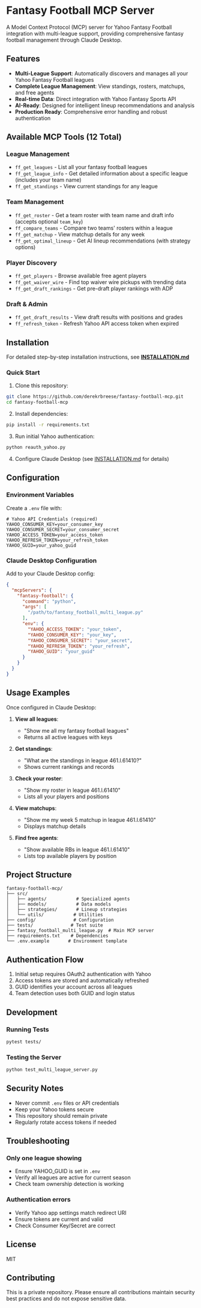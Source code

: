 # Fantasy Football MCP Server

A Model Context Protocol (MCP) server for Yahoo Fantasy Football integration with multi-league support, providing comprehensive fantasy football management through Claude Desktop.

## Features

- **Multi-League Support**: Automatically discovers and manages all your Yahoo Fantasy Football leagues
- **Complete League Management**: View standings, rosters, matchups, and free agents
- **Real-time Data**: Direct integration with Yahoo Fantasy Sports API
- **AI-Ready**: Designed for intelligent lineup recommendations and analysis
- **Production Ready**: Comprehensive error handling and robust authentication

## Available MCP Tools (12 Total)

### League Management
- `ff_get_leagues` - List all your fantasy football leagues
- `ff_get_league_info` - Get detailed information about a specific league (includes your team name)
- `ff_get_standings` - View current standings for any league

### Team Management
- `ff_get_roster` - Get a team roster with team name and draft info (accepts optional `team_key`)
- `ff_compare_teams` - Compare two teams' rosters within a league
- `ff_get_matchup` - View matchup details for any week
- `ff_get_optimal_lineup` - Get AI lineup recommendations (with strategy options)

### Player Discovery
- `ff_get_players` - Browse available free agent players
- `ff_get_waiver_wire` - Find top waiver wire pickups with trending data
- `ff_get_draft_rankings` - Get pre-draft player rankings with ADP

### Draft & Admin
- `ff_get_draft_results` - View draft results with positions and grades
- `ff_refresh_token` - Refresh Yahoo API access token when expired

## Installation

For detailed step-by-step installation instructions, see **[INSTALLATION.md](INSTALLATION.md)**

### Quick Start

1. Clone this repository:
```bash
git clone https://github.com/derekrbreese/fantasy-football-mcp.git
cd fantasy-football-mcp
```

2. Install dependencies:
```bash
pip install -r requirements.txt
```

3. Run initial Yahoo authentication:
```bash
python reauth_yahoo.py
```

4. Configure Claude Desktop (see [INSTALLATION.md](INSTALLATION.md) for details)

## Configuration

### Environment Variables

Create a `.env` file with:

```env
# Yahoo API Credentials (required)
YAHOO_CONSUMER_KEY=your_consumer_key
YAHOO_CONSUMER_SECRET=your_consumer_secret
YAHOO_ACCESS_TOKEN=your_access_token
YAHOO_REFRESH_TOKEN=your_refresh_token
YAHOO_GUID=your_yahoo_guid
```

### Claude Desktop Configuration

Add to your Claude Desktop config:

```json
{
  "mcpServers": {
    "fantasy-football": {
      "command": "python",
      "args": [
        "/path/to/fantasy_football_multi_league.py"
      ],
      "env": {
        "YAHOO_ACCESS_TOKEN": "your_token",
        "YAHOO_CONSUMER_KEY": "your_key",
        "YAHOO_CONSUMER_SECRET": "your_secret",
        "YAHOO_REFRESH_TOKEN": "your_refresh",
        "YAHOO_GUID": "your_guid"
      }
    }
  }
}
```

## Usage Examples

Once configured in Claude Desktop:

1. **View all leagues**: 
   - "Show me all my fantasy football leagues"
   - Returns all active leagues with keys

2. **Get standings**: 
   - "What are the standings in league 461.l.61410?"
   - Shows current rankings and records

3. **Check your roster**: 
   - "Show my roster in league 461.l.61410"
   - Lists all your players and positions

4. **View matchups**: 
   - "Show me my week 5 matchup in league 461.l.61410"
   - Displays matchup details

5. **Find free agents**: 
   - "Show available RBs in league 461.l.61410"
   - Lists top available players by position

## Project Structure

```
fantasy-football-mcp/
├── src/
│   ├── agents/           # Specialized agents
│   ├── models/           # Data models
│   ├── strategies/       # Lineup strategies
│   └── utils/           # Utilities
├── config/              # Configuration
├── tests/              # Test suite
├── fantasy_football_multi_league.py  # Main MCP server
├── requirements.txt    # Dependencies
└── .env.example       # Environment template
```

## Authentication Flow

1. Initial setup requires OAuth2 authentication with Yahoo
2. Access tokens are stored and automatically refreshed
3. GUID identifies your account across all leagues
4. Team detection uses both GUID and login status

## Development

### Running Tests
```bash
pytest tests/
```

### Testing the Server
```bash
python test_multi_league_server.py
```

## Security Notes

- Never commit `.env` files or API credentials
- Keep your Yahoo tokens secure
- This repository should remain private
- Regularly rotate access tokens if needed

## Troubleshooting

### Only one league showing
- Ensure YAHOO_GUID is set in `.env`
- Verify all leagues are active for current season
- Check team ownership detection is working

### Authentication errors
- Verify Yahoo app settings match redirect URI
- Ensure tokens are current and valid
- Check Consumer Key/Secret are correct

## License

MIT

## Contributing

This is a private repository. Please ensure all contributions maintain security best practices and do not expose sensitive data.